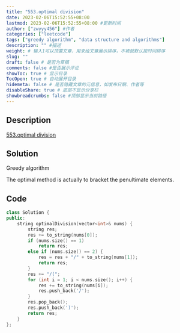 ```yaml
---
title: "553.optimal division"
date: 2023-02-06T15:52:55+08:00
lastmod: 2023-02-06T15:52:55+08:00 #更新时间
author: ["zwyyy456"] #作者
categories: ["leetcode"]
tags: ["greedy algorithm", "data structure and algorithms"]
description: "" #描述
weight: # 输入1可以顶置文章，用来给文章展示排序，不填就默认按时间排序
slug: ""
draft: false # 是否为草稿
comments: false #是否展示评论
showToc: true # 显示目录
TocOpen: true # 自动展开目录
hidemeta: false # 是否隐藏文章的元信息，如发布日期、作者等
disableShare: true # 底部不显示分享栏
showbreadcrumbs: false #顶部显示当前路径
---
```

## Description
[553.optimal division](https://leetcode.com/problems/optimal-division/)

## Solution
Greedy algorithm

The optimal method is actually to bracket the penultimate elements.

## Code
```cpp
class Solution {
public:
    string optimalDivision(vector<int>& nums) {
        string res;
        res += to_string(nums[0]);
        if (nums.size() == 1)
            return res;
        else if (nums.size() == 2) {
            res = res + "/" + to_string(nums[1]);
            return res;
        }
        res += "/(";
        for (int i = 1; i < nums.size(); i++) {
            res += to_string(nums[i]);
            res.push_back('/');
        }
        res.pop_back();
        res.push_back(')');
        return res;
    }
};
```
